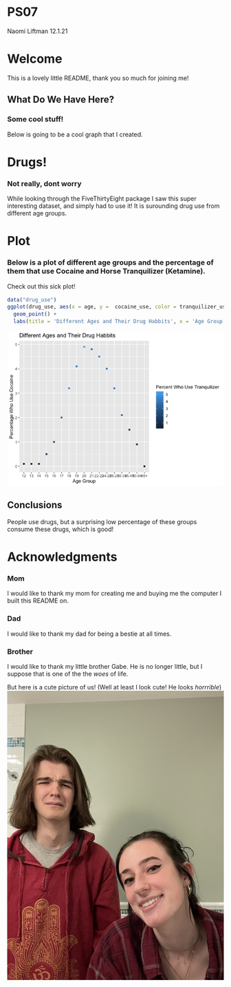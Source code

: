 PS07
================
Naomi Liftman
12.1.21

# Welcome

This is a lovely little README, thank you so much for joining me\!

## What Do We Have Here?

### Some cool stuff\!

Below is going to be a cool graph that I created.

# Drugs\!

### Not really, dont worry

While looking through the FiveThirtyEight package I saw this super
interesting dataset, and simply had to use it\! It is surounding drug
use from different age groups.

# Plot

### Below is a plot of different age groups and the percentage of them that use Cocaine and Horse Tranquilizer (Ketamine).

Check out this sick plot\!

``` r
data("drug_use")
ggplot(drug_use, aes(x = age, y =  cocaine_use, color = tranquilizer_use)) +
  geom_point() +
  labs(title = 'Different Ages and Their Drug Habbits', x = 'Age Group', y = 'Percentage Who Use Cocaine', color = 'Percent Who Use Tranquilizer')
```

![](README_files/figure-gfm/unnamed-chunk-2-1.png)<!-- -->

## Conclusions

People use drugs, but a surprising low percentage of these groups
consume these drugs, which is good\!

# Acknowledgments

### Mom

I would like to thank my mom for creating me and buying me the computer
I built this README on.

### Dad

I would like to thank my dad for being a bestie at all times.

### Brother

I would like to thank my little brother Gabe. He is no longer little,
but I suppose that is one of the the *woes* of life.

But here is a cute picture of us\! (Well at least I look cute\! He looks
*horrrible*) ![alt text](IMG_5761%20copy.jpg)
